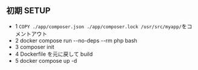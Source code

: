 ## 初期 SETUP

- 1 `COPY ./app/composer.json ./app/composer.lock /usr/src/myapp/`をコメントアウト
- 2 docker compose run --no-deps --rm php bash
- 3 composer init
- 4 Dockerfile を元に戻して build
- 5 docker compose up -d
